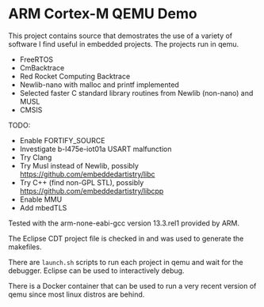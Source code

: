 # ARM Cortex-M QEMU Demo

This project contains source that demostrates the use of a variety of software
I find useful in embedded projects. The projects run in qemu.

 * FreeRTOS
 * CmBacktrace
 * Red Rocket Computing Backtrace
 * Newlib-nano with malloc and printf implemented
 * Selected faster C standard library routines from Newlib (non-nano) and MUSL
 * CMSIS

TODO:
 * Enable FORTIFY_SOURCE
 * Investigate b-l475e-iot01a USART malfunction
 * Try Clang
 * Try Musl instead of Newlib, possibly https://github.com/embeddedartistry/libc
 * Try C++ (find non-GPL STL), possibly https://github.com/embeddedartistry/libcpp
 * Enable MMU
 * Add mbedTLS

Tested with the arm-none-eabi-gcc version 13.3.rel1 provided by ARM.

The Eclipse CDT project file is checked in and was used to generate the 
makefiles.

There are `launch.sh` scripts to run each project in qemu and wait for the
debugger. Eclipse can be used to interactively debug.

There is a Docker container that can be used to run a very recent version of
qemu since most linux distros are behind.

